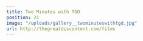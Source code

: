 ```yaml
---
title: Two Minutes with TGD
position: 21
image: "/uploads/gallery__twominuteswithtgd.jpg"
url: http://thegreatdiscontent.com/films
---
```


